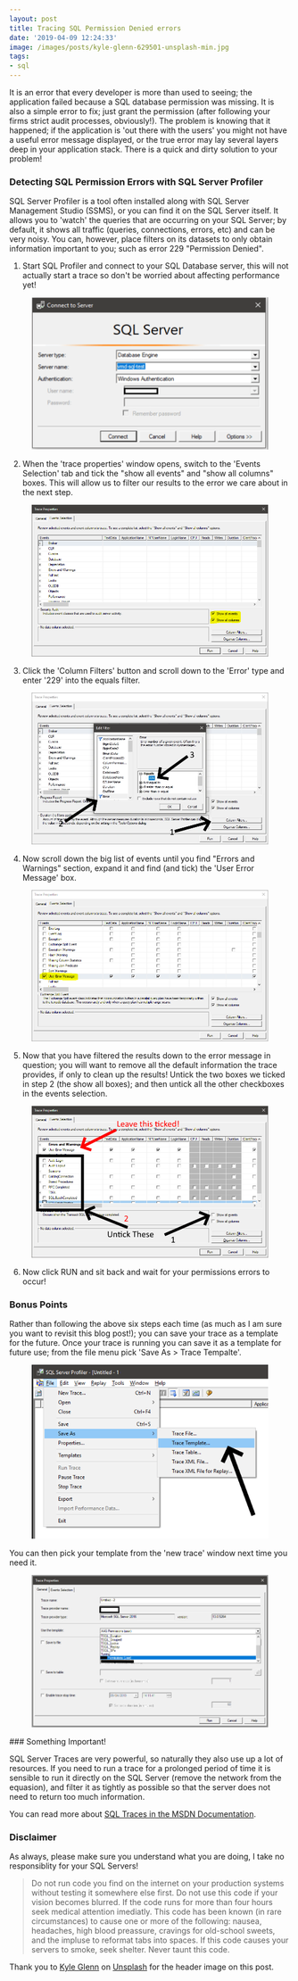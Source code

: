 ```yaml
---
layout: post
title: Tracing SQL Permission Denied errors
date: '2019-04-09 12:24:33'
image: /images/posts/kyle-glenn-629501-unsplash-min.jpg
tags:
- sql
---
```


It is an error that every developer is more than used to seeing; the application failed because a SQL database permission was missing. It is also a simple error to fix; just grant the permission (after following your firms strict audit processes, obviously!). The problem is knowing that it happened; if the application is 'out there with the users' you might not have a useful error message displayed, or the true error may lay several layers deep in your application stack. There is a quick and dirty solution to your problem!

### Detecting SQL Permission Errors with SQL Server Profiler

SQL Server Profiler is a tool often installed along with SQL Server Management Studio (SSMS), or you can find it on the SQL Server itself. It allows you to 'watch' the queries that are occurring on your SQL Server; by default, it shows all traffic (queries, connections, errors, etc) and can be very noisy. You can, however, place filters on its datasets to only obtain information important to you; such as error 229 "Permission Denied".
<!--more-->
1. Start SQL Profiler and connect to your SQL Database server, this will not actually start a trace so don't be worried about affecting performance yet!
<figure class="kg-card kg-image-card"><img src="/images/content/profiler1-min-7-.png" class="kg-image"></figure>

2. When the 'trace properties' window opens, switch to the 'Events Selection' tab and tick the "show all events" and "show all columns" boxes. This will allow us to filter our results to the error we care about in the next step.

<figure class="kg-card kg-image-card"><img src="/images/content/profiler1-min-1-.png" class="kg-image"></figure>

3. Click the 'Column Filters' button and scroll down to the 'Error' type and enter '229' into the equals filter.

<figure class="kg-card kg-image-card"><img src="/images/content/profiler1-min-2-.png" class="kg-image"></figure>

4. Now scroll down the big list of events until you find "Errors and Warnings" section, expand it and find (and tick) the 'User Error Message' box.

<figure class="kg-card kg-image-card"><img src="/images/content/profiler1-min-3-.png" class="kg-image"></figure>

5. Now that you have filtered the results down to the error message in question; you will want to remove all the default information the trace provides, if only to clean up the results! Untick the two boxes we ticked in step 2 (the show all boxes); and then untick all the other checkboxes in the events selection.

<figure class="kg-card kg-image-card"><img src="/images/content/profiler1-min-4-.png" class="kg-image"></figure>

6. Now click RUN and sit back and wait for your permissions errors to occur!

### Bonus Points

Rather than following the above six steps each time (as much as I am sure you want to revisit this blog post!); you can save your trace as a template for the future. Once your trace is running you can save it as a template for future use; from the file menu pick 'Save As \> Trace Tempalte'.

<figure class="kg-card kg-image-card"><img src="/images/content/profiler1-min-5-.png" class="kg-image"></figure>

You can then pick your template from the 'new trace' window next time you need it.

<figure class="kg-card kg-image-card"><img src="/images/content/profiler1-min-6-.png" class="kg-image"></figure>
### Something Important!

SQL Server Traces are very powerful, so naturally they also use up a lot of resources. If you need to run a trace for a prolonged period of time it is sensible to run it directly on the SQL Server (remove the network from the equasion), and filter it as tightly as possible so that the server does not need to return too much information.

You can read more about [SQL Traces in the MSDN Documentation](https://docs.microsoft.com/en-us/sql/relational-databases/sql-trace/sql-trace?view=sql-server-2017).

### Disclaimer

As always, please make sure you understand what you are doing, I take no responsiblity for your SQL Servers!

> Do not run code you find on the internet on your production systems without testing it somewhere else first. Do not use this code if your vision becomes blurred. If the code runs for more than four hours seek medical attention imediatly. This code has been known (in rare circumstances) to cause one or more of the following: nausea, headaches, high blood preassure, cravings for old-school sweets, and the impluse to reformat tabs into spaces. If this code causes your servers to smoke, seek shelter. Never taunt this code.

Thank you to [Kyle Glenn](https://unsplash.com/photos/dGk-qYBk4OA?utm_source=unsplash&utm_medium=referral&utm_content=creditCopyText) on [Unsplash](https://unsplash.com/search/photos/denied?utm_source=unsplash&utm_medium=referral&utm_content=creditCopyText) for the header image on this post.

